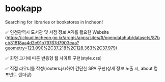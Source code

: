 # bookapp
Searching for libraries or bookstores in Incheon!


✅ 인천광역시 도서관 및 서점 정보 API를 활요한 Website 
   (https://icloud.incheon.go.kr/arcgis/apps/sites/#/opendatahub/datasets/87bcb31818aa4d2e91b79767d7903eaa?geometry=123.090%2C37.218%2C128.363%2C37.979)

✅ 화면 크기에 따른 반응형 웹 사이트 구현(style.css)

✅ 직접 라우터를 작성(routers.js)하여 간단한 SPA 구현(상세 정보 노출 시, about 컴포넌트 렌더링)


